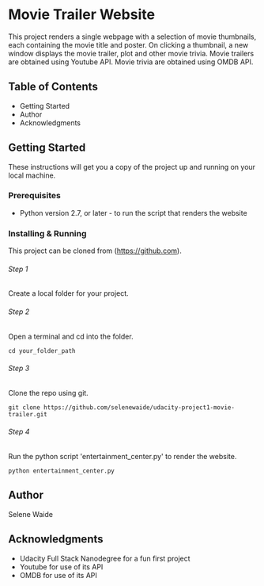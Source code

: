 # Movie Trailer Website

This project renders a single webpage with a selection of movie thumbnails, each containing the movie title and poster. On clicking a thumbnail, a new window displays the movie trailer, plot and other movie trivia. Movie trailers are obtained using Youtube API. Movie trivia are obtained using OMDB API.

## Table of Contents
* Getting Started
* Author
* Acknowledgments
 

## Getting Started

These instructions will get you a copy of the project up and running on your local machine. 

### Prerequisites

* Python version 2.7, or later - to run the script that renders the website

### Installing & Running

This project can be cloned from (https://github.com).

###### Step 1
Create a local folder for your project.

###### Step 2
Open a terminal and cd into the folder.
```
cd your_folder_path
```

###### Step 3
Clone the repo using git.
```
git clone https://github.com/selenewaide/udacity-project1-movie-trailer.git
```

###### Step 4
Run the python script 'entertainment_center.py' to render the website.
```
python entertainment_center.py
```

## Author

Selene Waide

## Acknowledgments

* Udacity Full Stack Nanodegree for a fun first project
* Youtube for use of its API
* OMDB for use of its API
